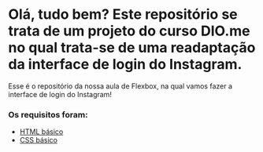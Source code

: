 # Olá, tudo bem? Este repositório se trata de um projeto do curso DIO.me no qual trata-se de uma readaptação da interface de login do Instagram. 

Esse é o repositório da nossa aula de Flexbox, na qual vamos fazer a interface de login do Instagram! 

### Os requisitos foram:

* [HTML básico](https://www.w3schools.com/html/)
* [CSS básico](https://developer.mozilla.org/pt-BR/docs/Web/CSS)
